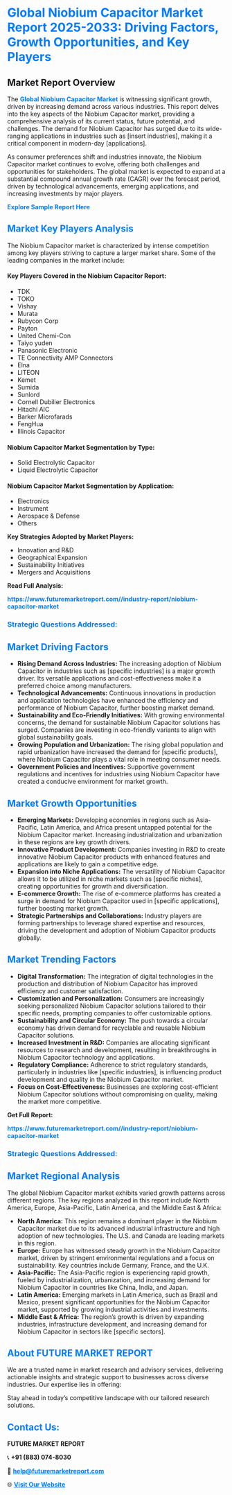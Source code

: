<h1 style="color: #007BFF;">Global Niobium Capacitor Market Report 2025-2033: Driving Factors, Growth Opportunities, and Key Players</h1>

<section id="overview">
<h2>Market Report Overview</h2>
<p>The <a href="https://www.futuremarketreport.com//industry-report/niobium-capacitor-market" style="color: #007BFF; text-decoration: none;"><strong>Global Niobium Capacitor Market</strong></a> is witnessing significant growth, driven by increasing demand across various industries. This report delves into the key aspects of the Niobium Capacitor market, providing a comprehensive analysis of its current status, future potential, and challenges. The demand for Niobium Capacitor has surged due to its wide-ranging applications in industries such as [insert industries], making it a critical component in modern-day [applications].</p>
<p>As consumer preferences shift and industries innovate, the Niobium Capacitor market continues to evolve, offering both challenges and opportunities for stakeholders. The global market is expected to expand at a substantial compound annual growth rate (CAGR) over the forecast period, driven by technological advancements, emerging applications, and increasing investments by major players.</p>
</section>

<section id="overview">
<p><a href="https://www.futuremarketreport.com//request-sample/reportId=76215" style="color: #007BFF; text-decoration: none;"><strong>Explore Sample Report Here</strong></a></p>
</section>

<section id="key-players">
<h2 style="color: #007BFF;">Market Key Players Analysis</h2>
<p>The Niobium Capacitor market is characterized by intense competition among key players striving to capture a larger market share. Some of the leading companies in the market include:</p>
<h4>Key Players Covered in the Niobium Capacitor Report:</h4>
<ul><li>TDK</li><li>TOKO</li><li>Vishay</li><li>Murata</li><li>Rubycon Corp</li><li>Payton</li><li>United Chemi-Con</li><li>Taiyo yuden</li><li>Panasonic Electronic</li><li>TE Connectivity AMP Connectors</li><li>Elna</li><li>LITEON</li><li>Kemet</li><li>Sumida</li><li>Sunlord</li><li>Cornell Dubilier Electronics</li><li>Hitachi AIC</li><li>Barker Microfarads</li><li>FengHua</li><li>Illinois Capacitor</li></ul>
<h4>Niobium Capacitor Market Segmentation by Type:</h4>
<ul><li>Solid Electrolytic Capacitor</li><li>Liquid Electrolytic Capacitor</li></ul>

<h4>Niobium Capacitor Market Segmentation by Application:</h4>
<ul><li>Electronics</li><li>Instrument</li><li>Aerospace &amp; Defense</li><li>Others</li></ul>
<p><strong>Key Strategies Adopted by Market Players:</strong></p>
<ul>
<li>Innovation and R&D</li>
<li>Geographical Expansion</li>
<li>Sustainability Initiatives</li>
<li>Mergers and Acquisitions</li>
</ul>
</section>

<section>
<p><strong>Read Full Analysis: </strong></p><a href="https://www.futuremarketreport.com//industry-report/niobium-capacitor-market" style="color: #007BFF; text-decoration: none;"><strong>https://www.futuremarketreport.com//industry-report/niobium-capacitor-market</strong></a>
<h3 style="color: #007BFF;">Strategic Questions Addressed:</h3>
</section>

<section id="driving-factors">
<h2 style="color: #007BFF;">Market Driving Factors</h2>
<ul>
<li><strong>Rising Demand Across Industries:</strong> The increasing adoption of Niobium Capacitor in industries such as [specific industries] is a major growth driver. Its versatile applications and cost-effectiveness make it a preferred choice among manufacturers.</li>
<li><strong>Technological Advancements:</strong> Continuous innovations in production and application technologies have enhanced the efficiency and performance of Niobium Capacitor, further boosting market demand.</li>
<li><strong>Sustainability and Eco-Friendly Initiatives:</strong> With growing environmental concerns, the demand for sustainable Niobium Capacitor solutions has surged. Companies are investing in eco-friendly variants to align with global sustainability goals.</li>
<li><strong>Growing Population and Urbanization:</strong> The rising global population and rapid urbanization have increased the demand for [specific products], where Niobium Capacitor plays a vital role in meeting consumer needs.</li>
<li><strong>Government Policies and Incentives:</strong> Supportive government regulations and incentives for industries using Niobium Capacitor have created a conducive environment for market growth.</li>
</ul>
</section>

<section id="growth-opportunities">
<h2 style="color: #007BFF;">Market Growth Opportunities</h2>
<ul>
<li><strong>Emerging Markets:</strong> Developing economies in regions such as Asia-Pacific, Latin America, and Africa present untapped potential for the Niobium Capacitor market. Increasing industrialization and urbanization in these regions are key growth drivers.</li>
<li><strong>Innovative Product Development:</strong> Companies investing in R&D to create innovative Niobium Capacitor products with enhanced features and applications are likely to gain a competitive edge.</li>
<li><strong>Expansion into Niche Applications:</strong> The versatility of Niobium Capacitor allows it to be utilized in niche markets such as [specific niches], creating opportunities for growth and diversification.</li>
<li><strong>E-commerce Growth:</strong> The rise of e-commerce platforms has created a surge in demand for Niobium Capacitor used in [specific applications], further boosting market growth.</li>
<li><strong>Strategic Partnerships and Collaborations:</strong> Industry players are forming partnerships to leverage shared expertise and resources, driving the development and adoption of Niobium Capacitor products globally.</li>
</ul>
</section>

<section id="trending-factors">
<h2 style="color: #007BFF;">Market Trending Factors</h2>
<ul>
<li><strong>Digital Transformation:</strong> The integration of digital technologies in the production and distribution of Niobium Capacitor has improved efficiency and customer satisfaction.</li>
<li><strong>Customization and Personalization:</strong> Consumers are increasingly seeking personalized Niobium Capacitor solutions tailored to their specific needs, prompting companies to offer customizable options.</li>
<li><strong>Sustainability and Circular Economy:</strong> The push towards a circular economy has driven demand for recyclable and reusable Niobium Capacitor solutions.</li>
<li><strong>Increased Investment in R&D:</strong> Companies are allocating significant resources to research and development, resulting in breakthroughs in Niobium Capacitor technology and applications.</li>
<li><strong>Regulatory Compliance:</strong> Adherence to strict regulatory standards, particularly in industries like [specific industries], is influencing product development and quality in the Niobium Capacitor market.</li>
<li><strong>Focus on Cost-Effectiveness:</strong> Businesses are exploring cost-efficient Niobium Capacitor solutions without compromising on quality, making the market more competitive.</li>
</ul>
</section>

<section>
<p><strong>Get Full Report: </strong></p><a href="https://www.futuremarketreport.com//industry-report/niobium-capacitor-market" style="color: #007BFF; text-decoration: none;"><strong>https://www.futuremarketreport.com//industry-report/niobium-capacitor-market</strong></a>
<h3 style="color: #007BFF;">Strategic Questions Addressed:</h3>
</section>


<section id="regional-analysis">
<h2 style="color: #007BFF;">Market Regional Analysis</h2>
<p>The global Niobium Capacitor market exhibits varied growth patterns across different regions. The key regions analyzed in this report include North America, Europe, Asia-Pacific, Latin America, and the Middle East & Africa:</p>
<ul>
<li><strong>North America:</strong> This region remains a dominant player in the Niobium Capacitor market due to its advanced industrial infrastructure and high adoption of new technologies. The U.S. and Canada are leading markets in this region.</li>
<li><strong>Europe:</strong> Europe has witnessed steady growth in the Niobium Capacitor market, driven by stringent environmental regulations and a focus on sustainability. Key countries include Germany, France, and the U.K.</li>
<li><strong>Asia-Pacific:</strong> The Asia-Pacific region is experiencing rapid growth, fueled by industrialization, urbanization, and increasing demand for Niobium Capacitor in countries like China, India, and Japan.</li>
<li><strong>Latin America:</strong> Emerging markets in Latin America, such as Brazil and Mexico, present significant opportunities for the Niobium Capacitor market, supported by growing industrial activities and investments.</li>
<li><strong>Middle East & Africa:</strong> The region’s growth is driven by expanding industries, infrastructure development, and increasing demand for Niobium Capacitor in sectors like [specific sectors].</li>
</ul>
</section>

<footer>
<h2 style="color: #007BFF;">About FUTURE MARKET REPORT</h2>
<p>We are a trusted name in market research and advisory services, delivering actionable insights and strategic support to businesses across diverse industries. Our expertise lies in offering:</p>

<p>Stay ahead in today’s competitive landscape with our tailored research solutions.</p>

<h2 style="color: #007BFF;">Contact Us:</h2>
<p><strong>FUTURE MARKET REPORT</strong></p>
<p>📞 <strong>+91 (883) 074-8030</strong></p>
<p>📧 <strong><a href="mailto:help@futuremarketreport.com" style="color: #007BFF;">help@futuremarketreport.com</a></strong></p>
<p>🌐 <strong><a href="https://www.futuremarketreport.com/" style="color: #007BFF;">Visit Our Website</a></strong></p>
</footer>